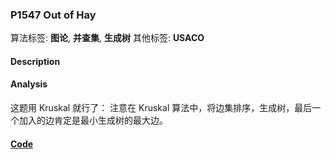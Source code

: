 
### P1547 Out of Hay

算法标签: **图论**, **并查集**, **生成树**
其他标签: **USACO**

#### Description


#### Analysis

这题用 Kruskal 就行了： 注意在 Kruskal 算法中，将边集排序，生成树，最后一个加入的边肯定是最小生成树的最大边。


#### [Code](../../cpp/15/p1547.cpp)


